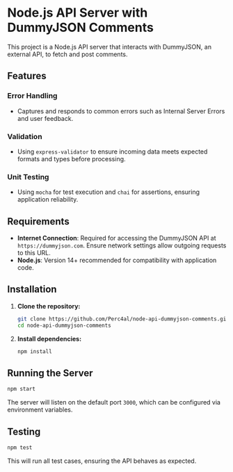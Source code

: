 
# Node.js API Server with DummyJSON Comments
This project is a Node.js API server that interacts with DummyJSON, an external API, to fetch and post comments.

## Features
### Error Handling
- Captures and responds to common errors such as Internal Server Errors and user feedback.
### Validation
- Using `express-validator` to ensure incoming data meets expected formats and types before processing.
### Unit Testing
- Using `mocha` for test execution and `chai` for assertions, ensuring application reliability.

## Requirements
- **Internet Connection**: Required for accessing the DummyJSON API at `https://dummyjson.com`. Ensure network settings allow outgoing requests to this URL.
- **Node.js**: Version 14+ recommended for compatibility with application code.

## Installation
1. **Clone the repository:**
   ```bash
   git clone https://github.com/Perc4al/node-api-dummyjson-comments.git
   cd node-api-dummyjson-comments
   ```
2. **Install dependencies:**
   ```bash
   npm install
   ```

## Running the Server
```bash
npm start
```
The server will listen on the default port `3000`, which can be configured via environment variables.

## Testing
```bash
npm test
```

This will run all test cases, ensuring the API behaves as expected.

